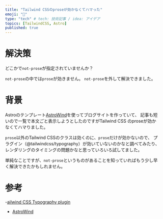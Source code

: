 ```yaml
---
title: "Tailwind CSSのproseが効かなくてハマった"
emoji: "🎉"
type: "tech" # tech: 技術記事 / idea: アイデア
topics: [TailwindCSS, Astro]
published: true
---
```


# 解決策
どこかで`not-prose`が指定されていませんか？

`not-prose`の中では`prose`が効きません。
`not-prose`を外して解決できました。


# 背景
Astroのテンプレート[AstroWind](https://github.com/onwidget/astrowind)を使ってブログサイトを作っていて、
記事も短いので一覧で本文ごと表示しようとしたのですがTailwind CSS のproseが効かなくてハマりました。

`prose`以外のTailwind CSSのクラスは効くのに、`prose`だけが効かないので、
プラグイン（@tailwindcss/typography）が効いていないのかなと調べてみたり、
レンダリングのタイミングの問題かなと思っていろいろ試してました。

単純なことですが、`not-prose`というものがあることを知っていればもう少し早く解決できたかもしれません。

# 参考
-[ailwind CSS Typography plugin](https://github.com/tailwindlabs/tailwindcss-typography)
- [AstroWind](https://github.com/onwidget/astrowind)
